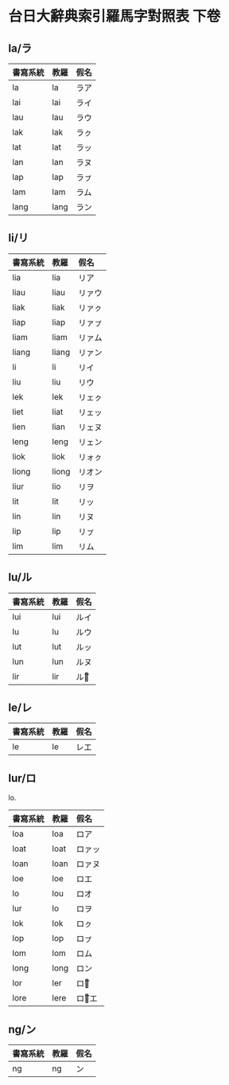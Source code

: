 # 台日大辭典索引羅馬字對照表 下卷

## la/ラ

| 書寫系統 | 教羅 | 假名 |
| :--- | :--- | :--- |
| la | la | ラア |
| lai | lai | ライ |
| lau | lau | ラウ |
| lak | lak | ラㇰ |
| lat | lat | ラッ |
| lan | lan | ラヌ |
| lap | lap | ラㇷ゚ |
| lam | lam | ラム |
| lang | lang | ラン |

## li/リ

| 書寫系統 | 教羅 | 假名 |
| :--- | :--- | :--- |
| lia | lia | リア |
| liau | liau | リァウ |
| liak | liak | リァㇰ |
| liap | liap | リァㇷ゚ |
| liam | liam | リァム |
| liang | liang | リァン |
| li | li | リイ |
| liu | liu | リウ |
| lek | lek | リェㇰ |
| liet | liat | リェッ |
| lien | lian | リェヌ |
| leng | leng | リェン |
| liok | liok | リォㇰ |
| liong | liong | リオン |
| liur | lio | リヲ |
| lit | lit | リッ |
| lin | lin | リヌ |
| lip | lip | リㇷ゚ |
| lim | lim | リム |

## lu/ル

| 書寫系統 | 教羅 | 假名 |
| :--- | :--- | :--- |
| lui | lui | ルイ |
| lu | lu | ルウ |
| lut | lut | ルッ |
| lun | lun | ルヌ |
| lir | lir | ルウ͞ |

## le/レ

| 書寫系統 | 教羅 | 假名 |
| :--- | :--- | :--- |
| le | le | レエ |

## lur/ロ

lo.

| 書寫系統 | 教羅 | 假名 |
| :--- | :--- | :--- |
| loa | loa | ロア |
| loat | loat | ロァッ |
| loan | loan | ロァヌ |
| loe | loe | ロエ |
| lo | lou | ロオ |
| lur | lo | ロヲ |
| lok | lok | ロㇰ |
| lop | lop | ロㇷ゚ |
| lom | lom | ロム |
| long | long | ロン |
| lor | ler | ロオ͞ |
| lore | lere | ロォ͞エ |

## ng/ン

| 書寫系統 | 教羅 | 假名 |
| :--- | :--- | :--- |
| ng | ng | ン |
